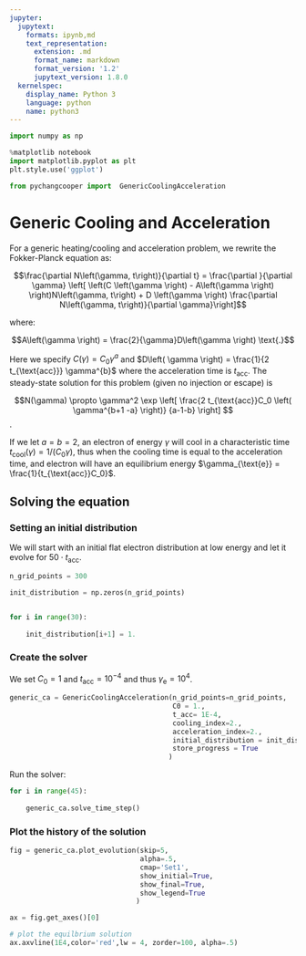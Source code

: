 ```yaml
---
jupyter:
  jupytext:
    formats: ipynb,md
    text_representation:
      extension: .md
      format_name: markdown
      format_version: '1.2'
      jupytext_version: 1.8.0
  kernelspec:
    display_name: Python 3
    language: python
    name: python3
---
```


```python
import numpy as np

%matplotlib notebook
import matplotlib.pyplot as plt
plt.style.use('ggplot')

from pychangcooper import  GenericCoolingAcceleration

```

<!-- #region -->
# Generic Cooling and Acceleration

For a generic heating/cooling and acceleration problem, we rewrite the Fokker-Planck equation as:

$$\frac{\partial N\left(\gamma, t\right)}{\partial t}  = \frac{\partial }{\partial \gamma} \left[ \left(C \left(\gamma \right) - A\left(\gamma \right) \right)N\left(\gamma, t\right) + D \left(\gamma \right) \frac{\partial N\left(\gamma, t\right)}{\partial \gamma}\right]$$

where:

$$A\left(\gamma \right) = \frac{2}{\gamma}D\left(\gamma \right) \text{.}$$

Here we specify $C \left( \gamma \right) = C_{0} \gamma^{a}$ and $D\left( \gamma \right) = \frac{1}{2 t_{\text{acc}}} \gamma^{b}$ where the acceleration time is $t_{\text{acc}}$. The steady-state solution for this problem (given no injection or escape) is

$$N(\gamma) \propto \gamma^2 \exp \left[ \frac{2 t_{\text{acc}}C_0 \left( \gamma^{b+1 -a} \right)} {a-1-b} \right] $$.


If we let $a=b=2$, an electron of energy $\gamma$ will cool in a characteristic time $t_{\text{cool}}(\gamma) = 1 / \left(C_0 \gamma \right)$, thus when the cooling time is equal to the acceleration time, and electron will have an equilibrium energy $\gamma_{\text{e}} = \frac{1}{t_{\text{acc}}C_0}$.

## Solving the equation

### Setting an initial distribution
We will start with an initial flat electron distribution at low energy and let it evolve for $50\cdot t_{\text{acc}}$.

<!-- #endregion -->

```python
n_grid_points = 300

init_distribution = np.zeros(n_grid_points)


for i in range(30):
    
    init_distribution[i+1] = 1.


```

### Create the solver
We set $C_0 = 1$ and $t_{\text{acc}} = 10^{-4}$ and thus $\gamma_{\text{e}} = 10^4$.



```python
generic_ca = GenericCoolingAcceleration(n_grid_points=n_grid_points,
                                        C0 = 1.,
                                        t_acc= 1E-4,
                                        cooling_index=2.,
                                        acceleration_index=2.,
                                        initial_distribution = init_distribution,
                                        store_progress = True
                                       )
```

Run the solver:

```python
for i in range(45):
    
    generic_ca.solve_time_step()
```

### Plot the history of the solution

```python
fig = generic_ca.plot_evolution(skip=5,
                                alpha=.5,
                                cmap='Set1',
                                show_initial=True,
                                show_final=True,
                                show_legend=True
                               )

ax = fig.get_axes()[0]

# plot the equilbrium solution
ax.axvline(1E4,color='red',lw = 4, zorder=100, alpha=.5)

```

```python

```
